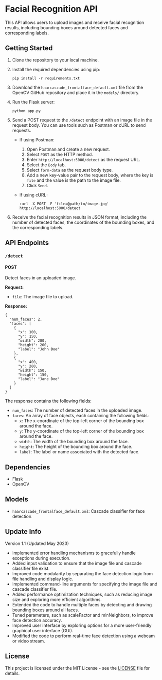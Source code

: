 # Facial Recognition API

This API allows users to upload images and receive facial recognition results, including bounding boxes around detected faces and corresponding labels.

## Getting Started

1. Clone the repository to your local machine.

2. Install the required dependencies using pip:

    ```
    pip install -r requirements.txt
    ```

3. Download the `haarcascade_frontalface_default.xml` file from the OpenCV GitHub repository and place it in the `models/` directory.

4. Run the Flask server:

    ```
    python app.py
    ```

5. Send a POST request to the `/detect` endpoint with an image file in the request body. You can use tools such as Postman or cURL to send requests.

    - If using Postman:
        1. Open Postman and create a new request.
        2. Select `POST` as the HTTP method.
        3. Enter `http://localhost:5000/detect` as the request URL.
        4. Select the `Body` tab.
        5. Select `form-data` as the request body type.
        6. Add a new key-value pair to the request body, where the key is `file` and the value is the path to the image file.
        7. Click `Send`.

    - If using cURL:
        ```
        curl -X POST -F 'file=@path/to/image.jpg' http://localhost:5000/detect
        ```

6. Receive the facial recognition results in JSON format, including the number of detected faces, the coordinates of the bounding boxes, and the corresponding labels.

## API Endpoints

### `/detect`

#### POST

Detect faces in an uploaded image.

**Request:**

- `file`: The image file to upload.

**Response:**

```
{
  "num_faces": 2,
  "faces": [
    {
      "x": 100,
      "y": 150,
      "width": 200,
      "height": 200,
      "label": "John Doe"
    },
    {
      "x": 400,
      "y": 200,
      "width": 150,
      "height": 150,
      "label": "Jane Doe"
    }
  ]
}
```

The response contains the following fields:

- `num_faces`: The number of detected faces in the uploaded image.
- `faces`: An array of face objects, each containing the following fields:
    - `x`: The x-coordinate of the top-left corner of the bounding box around the face.
    - `y`: The y-coordinate of the top-left corner of the bounding box around the face.
    - `width`: The width of the bounding box around the face.
    - `height`: The height of the bounding box around the face.
    - `label`: The label or name associated with the detected face.

## Dependencies

- Flask
- OpenCV

## Models

- `haarcascade_frontalface_default.xml`: Cascade classifier for face detection.

## Update Info

Version 1.1 (Updated May 2023)

- Implemented error handling mechanisms to gracefully handle exceptions during execution.
- Added input validation to ensure that the image file and cascade classifier file exist.
- Improved code modularity by separating the face detection logic from file handling and display logic.
- Implemented command-line arguments for specifying the image file and cascade classifier file.
- Added performance optimization techniques, such as reducing image size and exploring more efficient algorithms.
- Extended the code to handle multiple faces by detecting and drawing bounding boxes around all faces.
- Tuned parameters, such as scaleFactor and minNeighbors, to improve face detection accuracy.
- Improved user interface by exploring options for a more user-friendly graphical user interface (GUI).
- Modified the code to perform real-time face detection using a webcam or video stream.


## License

This project is licensed under the MIT License - see the [LICENSE](LICENSE) file for details.
